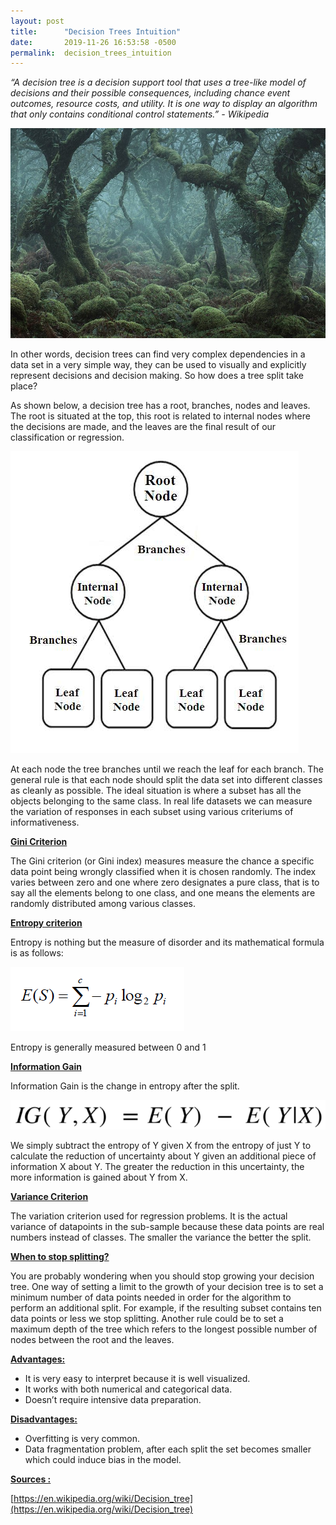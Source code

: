 ```yaml
---
layout: post
title:      "Decision Trees Intuition"
date:       2019-11-26 16:53:58 -0500
permalink:  decision_trees_intuition
---
```



*“A decision tree is a decision support tool that uses a tree-like model of decisions and their possible consequences, including chance event outcomes, resource costs, and utility. It is one way to display an algorithm that only contains conditional control statements.” - Wikipedia*

![](img/65.png)

In other words, decision trees can find very complex dependencies in a data set in a very simple way, they can be used to visually and explicitly represent decisions and decision making. So how does a tree split take place?

As shown below, a decision tree has a root, branches, nodes and leaves. The root is situated at the top, this root is related to internal nodes where the decisions are made, and the leaves are the final result of our classification or regression. 

![](img/66.png)

At each node the tree branches until we reach the leaf for each branch. The general rule is that each node should split the data set into different classes as cleanly as possible. The ideal situation is where a subset has all the objects belonging to the same class. In real life datasets we can measure the variation of responses in each subset using various criteriums of informativeness. 

<b><u>Gini Criterion</u></b>

The Gini criterion (or Gini index) measures measure the chance a specific data point being wrongly classified when it is chosen randomly. The index varies between zero and one where zero designates a pure class, that is to say all the elements belong to one class, and one means the elements are randomly distributed among various classes.

<b><u>Entropy criterion</u></b>

Entropy is nothing but the measure of disorder and its mathematical formula is as follows: 

![](img/68.png)

Entropy is generally measured between 0 and 1

<b><u>Information Gain </u></b>

Information Gain is the change in entropy after the split.

![](img/67.png)

We simply subtract the entropy of Y given X from the entropy of just Y to calculate the reduction of uncertainty about Y given an additional piece of information X about Y. The greater the reduction in this uncertainty, the more information is gained about Y from X.


<b><u>Variance Criterion </u></b>

The variation criterion used for regression problems. It is the actual variance of datapoints in the sub-sample because these data points are real numbers instead of classes. The smaller the variance the better the split. 

<b><u>When to stop splitting?</u></b>

You are probably wondering when you should stop growing your decision tree. One way of setting a limit to the growth of your decision tree is to set a minimum number of data points needed in order for the algorithm to perform an additional split. For example, if the resulting subset contains ten data points or less we stop splitting. Another rule could be to set a maximum depth of the tree which refers to the longest possible number of nodes between the root and the leaves. 


<b><u>Advantages:</u></b>

* It is very easy to interpret because it is well visualized. 
* It works with both numerical and categorical data. 
* Doesn’t require intensive data preparation.

<b><u>Disadvantages:</u></b>

* Overfitting is very common. 
* Data fragmentation problem, after each split the set becomes smaller which could induce bias in the model.

<b><u>Sources :</u></b>

[https://en.wikipedia.org/wiki/Decision_tree](https://en.wikipedia.org/wiki/Decision_tree)

